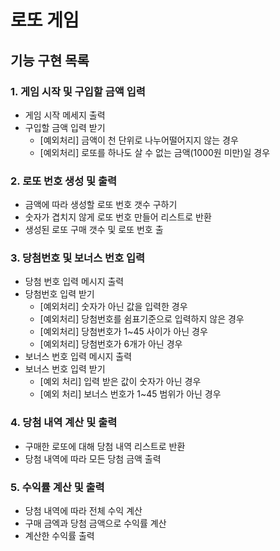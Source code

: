 # 로또 게임

## 기능 구현 목록

### 1. 게임 시작 및 구입할 금액 입력

- 게임 시작 메세지 출력
- 구입할 금액 입력 받기
    - [예외처리] 금액이 천 단위로 나누어떨어지지 않는 경우
    - [예외처리] 로또를 하나도 살 수 없는 금액(1000원 미만)일 경우

### 2. 로또 번호 생성 및 출력

- 금액에 따라 생성할 로또 번호 갯수 구하기
- 숫자가 겹치지 않게 로또 번호 만들어 리스트로 반환
- 생성된 로또 구매 갯수 및 로또 번호 출

### 3. 당첨번호 및 보너스 번호 입력

- 당첨 번호 입력 메시지 출력
- 당첨번호 입력 받기
    - [예외처리] 숫자가 아닌 값을 입력한 경우
    - [예외처리] 당첨번호를 쉼표기준으로 입력하지 않은 경우
    - [예외처리] 당첨번호가 1~45 사이가 아닌 경우
    - [예외처리] 당첨번호가 6개가 아닌 경우
- 보너스 번호 입력 메시지 출력
- 보너스 번호 입력 받기
    - [예외 처리] 입력 받은 값이 숫자가 아닌 경우
    - [예외 처리] 보너스 번호가 1~45 범위가 아닌 경우

### 4. 당첨 내역 계산 및 출력

- 구매한 로또에 대해 당첨 내역 리스트로 반환
- 당첨 내역에 따라 모든 당첨 금액 출력

### 5. 수익률 계산 및 출력

- 당첨 내역에 따라 전체 수익 계산
- 구매 금엑과 당첨 금액으로 수익률 계산
- 계산한 수익률 출력